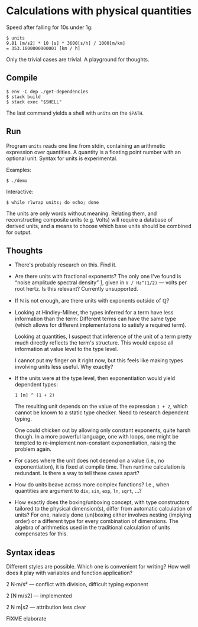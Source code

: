 
Calculations with physical quantities
=====================================

Speed after falling for 10s under 1g:

    $ units
    9.81 [m/s2] * 10 [s] * 3600[s/h] / 1000[m/km]
    = 353.1600000000001 [km / h]

Only the trivial cases are trivial.  A playground for thoughts.


Compile
-------

    $ env -C dep ./get-dependencies
    $ stack build
    $ stack exec "$SHELL"

The last command yields a shell with `units` on the `$PATH`.


Run
---

Program `units` reads one line from stdin, containing an arithmetic
expression over quantities.  A quantity is a floating point number
with an optional unit.  Syntax for units is experimental.

Examples:

    $ ./demo

Interactive:

    $ while rlwrap units; do echo; done

The units are only words without meaning.  Relating them, and
reconstructing composite units (e.g. Volts) will require a database of
derived units, and a means to choose which base units should be
combined for output.


Thoughts
--------

  * There's probably research on this.  Find it.

  * Are there units with fractional exponents?  The only one I've
    found is “noise amplitude spectral density” [1], given in `V /
    Hz^(1/2)` — volts per root hertz.  Is this relevant?  Currently
    unsupported.

  * If ℕ is not enough, are there units with exponents outside of ℚ?

  * Looking at Hindley-Milner, the types inferred for a term have less
    information than the term: Different terms can have the same type
    (which allows for different implementations to satisfy a required
    term).

    Looking at quantities, I suspect that inference of the unit of a
    term pretty much directly reflects the term's structure.  This
    would expose all information at value level to the type level.

    I cannot put my finger on it right now, but this feels like making
    types involving units less useful.  Why exactly?

  * If the units were at the type level, then exponentiation would
    yield dependent types:

        1 [m] ^ (1 + 2)

    The resulting unit depends on the value of the expression `1 + 2`,
    which cannot be known to a static type checker.  Need to research
    dependent typing.

    One could chicken out by allowing only constant exponents, quite
    harsh though.  In a more powerful language, one with loops, one
    might be tempted to re-implement non-constant exponentiation,
    raising the problem again.

  * For cases where the unit does not depend on a value (i.e., no
    exponentiation), it is fixed at compile time.  Then runtime
    calculation is redundant.  Is there a way to tell these cases
    apart?

  * How do units beave across more complex functions?  I.e., when
    quantities are argument to `div`, `sin`, `exp`, `ln`, `sqrt`, …?

  * How exactly does the boxing/unboxing concept, with type
    constructors tailored to the physical dimension(s), differ from
    automatic calculation of units?  For one, naively done (un)boxing
    either involves nesting (implying order) or a different type for
    every combination of dimensions.  The algebra of arithmetics used
    in the traditional calculation of units compensates for this.


Syntax ideas
------------

Different styles are possible.  Which one is convenient for writing?
How well does it play with variables and function application?

   2 N·m/s²     — conflict with division, difficult typing exponent

   2 [N m/s2]   — implemented

   2 N m|s2     — attribution less clear

FIXME elaborate


[1]: https://en.wikipedia.org/wiki/Noise_spectral_density
